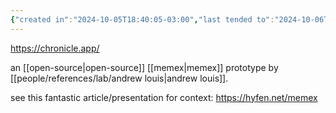```yaml
---
{"created in":"2024-10-05T18:40:05-03:00","last tended to":"2024-10-06T02:00:20-03:00","tags":["lab","tool","quantifiedself","datamanagement","🌱","player","open-source"],"dg-publish":true,"relevancescore":91,"notestage":["🌱"],"aliases":["andrew louis' memex"],"created":"2024-10-05T18:40:05.311-03:00","updated":"2024-11-22T16:11:35.549-03:00","permalink":"/projects-and-tools/tools/lab/chronicle-app/","dgPassFrontmatter":true}
---
```


https://chronicle.app/

an [[open-source\|open-source]] [[memex\|memex]] prototype by [[people/references/lab/andrew louis\|andrew louis]].

see this fantastic article/presentation for context: https://hyfen.net/memex